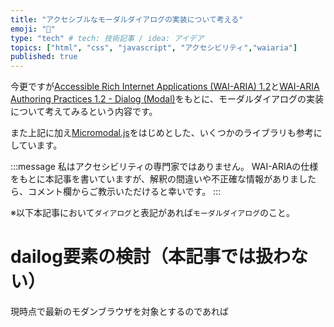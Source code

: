 ```yaml
---
title: "アクセシブルなモーダルダイアログの実装について考える"
emoji: "💬"
type: "tech" # tech: 技術記事 / idea: アイデア
topics: ["html", "css", "javascript", "アクセシビリティ","waiaria"]
published: true
---
```


今更ですが[Accessible Rich Internet Applications (WAI-ARIA) 1.2](https://www.w3.org/TR/wai-aria-1.2/)と[WAI-ARIA Authoring Practices 1.2 - Dialog (Modal)](https://www.w3.org/TR/wai-aria-practices-1.2/#dialog_modal)をもとに、モーダルダイアログの実装について考えてみるという内容です。

また上記に加え[Micromodal.js](https://micromodal.vercel.app/)をはじめとした、いくつかのライブラリも参考にしています。

:::message
私はアクセシビリティの専門家ではありません。
WAI-ARIAの仕様をもとに本記事を書いていますが、解釈の間違いや不正確な情報がありましたら、コメント欄からご教示いただけると幸いです。
:::

※以下本記事において`ダイアログ`と表記があれば`モーダルダイアログ`のこと。

# dailog要素の検討（本記事では扱わない）

現時点で最新のモダンブラウザを対象とするのであれば[<dialog>: ダイアログ要素](https://developer.mozilla.org/ja/docs/Web/HTML/Element/dialog)を検討してもいいと思います。

https://caniuse.com/dialog

ただし本記事では、`daiog要素`をサポートしていないブラウザも対象としたいため、`daiog要素`については扱いません（余裕があれば他の機会でまた書きたい）。

# ダイアログの要件について考える

アクセシブルなダイアログの要件について考えてみます。

https://www.w3.org/TR/wai-aria-practices-1.2/#dialog_modal

**WAI-ARIA Authoring Practices 1.2 - 3.9 Dialog(Modal)** の項目を読んでみましょう。
まず次のような記述があります。

:::details Dialog(Modal)
>A dialog is a window overlaid on either the primary window or another dialog window. Windows under a modal dialog are inert. That is, users cannot interact with content outside an active dialog window. Inert content outside an active dialog is typically visually obscured or dimmed so it is difficult to discern, and in some implementations, attempts to interact with the inert content cause the dialog to close.
>
>Like non-modal dialogs, modal dialogs contain their tab sequence. That is, Tab and Shift + Tab do not move focus outside the dialog. However, unlike most non-modal dialogs, modal dialogs do not provide means for moving keyboard focus outside the dialog window without closing the dialog.
:::

まとめると以下のようになるかと思います。

- ダイアログを開いている間、アクティブなダイアログウィンドウの外側（不活性なコンテンツ）は、視認性を低くする。
- ダイアログを開いている間、ユーザーは不活性なコンテンツを操作できない。一部の実装では不活性なコンテンツを操作しようとするとモーダルを閉じる
- ダイアログを開いている間、不活性なコンテンツにフォーカスを移動させない。`Tab`もしくは`Shift + Tab`でフォーカスをダイアログの外側に移動させない。

続いて **Keyboard Interaction** の項目には次のような記述があります。

:::details Keyboard Interaction
>In the following description, the term tabbable element refers to any element with a tabindex value of zero or greater. Note that values greater than 0 are strongly discouraged.
>
>- When a dialog opens, focus moves to an element inside the dialog. See notes below regarding initial focus placement.
>- Tab:
>   - Moves focus to the next tabbable element inside the dialog.
>   - If focus is on the last tabbable element inside the dialog, moves focus to the first tabbable element inside the dialog.
>- Shift + Tab:
>- Moves focus to the previous tabbable element inside the dialog.
>   - If focus is on the first tabbable element inside the dialog, moves focus to the last tabbable element inside the dialog.
>- Escape: Closes the dialog.

> Note
> 1. When a dialog opens, focus moves to an element contained in the dialog. Generally, focus is initially set on the first focusable element. However, the most appropriate focus placement will depend on the nature and size of the content. Examples include:
>   - If the dialog content includes semantic structures, such as lists, tables, or multiple paragraphs, that need to be perceived in order to easily understand the content, i.e., if the content would be difficult to understand when announced as a single unbroken string, then it is advisable to add tabindex="-1" to a static element at the start of the content and initially focus that element. This makes it easier for assistive technology users to read the content by navigating the semantic structures. Additionally, it is advisable to omit applying aria-describedby to the dialog container in this scenario.
>   - If content is large enough that focusing the first interactive element could cause the beginning of content to scroll out of view, it is advisable to add tabindex="-1" to a static element at the top of the dialog, such as the dialog title or first paragraph, and initially focus that element.
>   - If a dialog contains the final step in a process that is not easily reversible, such as deleting data or completing a financial transaction, it may be advisable to set focus on the least destructive action, especially if undoing the action is difficult or impossible. The Alert Dialog Pattern is often employed in such circumstances.
>   - If a dialog is limited to interactions that either provide additional information or continue processing, it may be advisable to set focus to the element that is likely to be most frequently used, such as an OK or Continue button.
> 2. When a dialog closes, focus returns to the element that invoked the dialog unless either:
>   - The invoking element no longer exists. Then, focus is set on another element that provides logical work flow.
>   - The work flow design includes the following conditions that can occasionally make focusing a different element a more logical choice:
>     1. It is very unlikely users need to immediately re-invoke the dialog.
>     2. The task completed in the dialog is directly related to a subsequent step in the work flow.
>
>     For example, a grid has an associated toolbar with a button for adding rows. the Add Rows button opens a dialog that prompts for the number of rows. After the dialog closes, focus is placed in the first cell of the first new row.
> 3. It is strongly recommended that the tab sequence of all dialogs include a visible element with role button that closes the dialog, such as a close icon or cancel button.
:::

まとめると以下のようになるかと思います。

- ダイアログを開いた時に、フォーカスがダイアログの中の要素に移る。初期フォーカス位置については割愛するが、通常は（特定の条件がなければ）最初の`tabbableな要素`。
- `Tab`でフォーカスが次の`tabbableな要素`に移る。フォーカスがダイアログ内で最後の`tabbableな要素`の場合は、最初の`tabbableな要素`に移る。
- `Shift + Tab`でフォーカスが前の`tabbableな要素`に移る。フォーカスがダイアログ内で最初の`tabbableな要素`の場合は、最後の`tabbableな要素`に移る。
- `Escape`でダイアログを閉じる。
- ダイアログを閉じた時に、通常は（特定の条件がなければ）ダイアログを呼び出した要素にフォーカスを戻す。
- ダイアログの中に、ダイアログを閉じるための`buttonの役割`を持った要素を含めることが推奨される。

※`tabbableな要素`とは`tabindex`が0以上に該当する要素。

最後に **WAI-ARIA Roles, States, and Properties** の項目には次のような記述があります。

:::details WAI-ARIA Roles, States, and Properties
> - The element that serves as the dialog container has a role of dialog.
> - All elements required to operate the dialog are descendants of the element that has role dialog.
> - The dialog container element has aria-modal set to true.
> - The dialog has either:
>   - A value set for the aria-labelledby property that refers to a visible dialog title.
>   - A label specified by aria-label.
> - Optionally, the aria-describedby property is set on the element with the dialog role to indicate which element or elements in the dialog > contain content that describes the primary purpose or message of the dialog. Specifying descriptive elements enables screen readers to announce the description along with the dialog title and initially focused element when the dialog opens, which is typically helpful only when the descriptive content is simple and can easily be understood without structural information. It is advisable to omit specifying aria-describedby if the dialog content includes semantic structures, such as lists, tables, or multiple paragraphs, that need to be perceived in order to easily understand the content, i.e., if the content would be difficult to understand when announced as a single unbroken string.

> NOTE
> - Because marking a dialog modal by setting aria-modal to true can prevent users of some assistive technologies from perceiving content outside the dialog, users of those technologies will experience severe negative ramifications if a dialog is marked modal but does not behave as a modal for other users. So, mark a dialog modal only when both:
>   1. Application code prevents all users from interacting in any way with content outside of it.
>   2. Visual styling obscures the content outside of it.
> - The aria-modal property introduced by ARIA 1.1 replaces aria-hidden for informing assistive technologies that content outside a dialog is inert. However, in legacy dialog implementations where aria-hidden is used to make content outside a dialog inert for assistive technology users, it is important that:
>   1. aria-hidden is set to true on each element containing a portion of the inert layer.
>   2. The dialog element is not a descendant of any element that has aria-hidden set to true.
:::

こちらもまとめると以下のようになるかと思います。

- ダイログ要素には`role="dialog"`と`aria-modal="true"`を付与する。
- ダイログに表示されたタイトルがある時は、それを参照する`aria-labelledby`を使用する。表示されたタイトルがない時は、`aria-label`を使用する。
- ダイアログの主な目的やメッセージを説明する要素がある時は、`aria-describeby`で参照する（ない時は使用する必要はない）。
- `aria-modal`は`aria-hidden`に代替する要素である。これはすなわち、`aria-modal`を使用することで、ダイアログを開いている間、不活性なコンテンツに`aria-hidden`をつける必要がないことを意味する（だたし、調べた限りだと`aria-modal`をサポートしていないブラウザもあるようなので、この記事では`aria-modal`と`aria-hidden`を併用して実装する）。

## 要件まとめ

ここまでの内容を振り返りながら、本記事では以下の要件のダイアログを実装しようと思います。

- ダイアログを開いた時に、フォーカスがダイアログの中の最初の`tabbableな要素`に移る。
- ダイアログを開いている間、フォーカストラップ（ここまでに出てきたフォーカスの挙動諸々）を実装する。
- ダイアログを開いている間、不活性なコンテンツの視認性を低くし、ユーザーが操作できないようにする。
- ダイアログの中に、ダイアログを閉じるための`button`を含める。
- モーダルの背景をクリックでダイアログを閉じる。
- `Escape`でダイアログを閉じる。
- ダイアログを閉じた時に、ダイアログを呼び出した要素にフォーカスを戻す。
- `role`、`aria-modal`、`aria-labelledby`、`aria-describeby`、`aria-hidden`などのWAI-ARIA属性を実装する

# 実装

## ベースコーディング

まずはベースとして以下のようにコーディングしていきます。

@[codepen](https://codepen.io/yend24/pen/MWQyyrm)

上記はいたってシンプルなモーダルダイアログになります。

`*[data-open-trigger="dialog"]`をクリックすると、`.dialog`から`.__hidden`が外れて、ダイアログが表示されます。
`*[data-close-trigger="dialog"]`をクリックした時はその反対で、`.dialog`に`.__hidden`を付与することでダイアログが非表示になります。

上記をコーディングのはじめとして、アクセシブルなダイアログの実装に必要なものを加えていきます。

:::details 現状の対応項目
- [ ] ダイアログを開いた時に、フォーカスがダイアログの中の最初の`tabbableな要素`に移る。
- [ ] ダイアログを開いている間、フォーカストラップ（ここまでに出てきたフォーカスの挙動諸々）を実装する。
- [ ] ダイアログを開いている間、不活性なコンテンツの視認性を低くし、ユーザーが操作できないようにする。
- [x] ~~ダイアログの中に、ダイアログを閉じるための`button`を含める。~~
- [x] ~~モーダルの背景をクリックでダイアログを閉じる。~~
- [ ] `Escape`でダイアログを閉じる。
- [ ] ダイアログを閉じた時に、ダイアログを呼び出した要素にフォーカスを戻す。
- [ ] `role`、`aria-modal`、`aria-labelledby`、`aria-describeby`、`aria-hidden`などのWAI-ARIA属性を実装する
:::

## フォーカス制御

やることが多くて少し大変ですが、頑張って実装していきます。
フォーカス制御については、いろいろありますが大きく分けてやることは三つです。

- ダイアログを開いた時、フォーカスをダイアログに当てる
- ダイアログを開いている間、フォーカスの制御（フォーカストラップ）をする
- ダイアログを閉じた時、フォーカスを元の位置に戻す

### ダイアログ開閉時のフォーカスの挙動を制御する

まずは開閉時のフォーカス制御について実装します。

- ダイアログが開いた時に、ダイアログ内の最初の`tabbableな要素`にフォーカスを移す。
- ダイアログが閉じた時に、ダイアログを呼び出した要素にフォーカスを戻す。

CSSで`transition`の対象とするプロパティについては気をつける必要があります。
`visibility: hidden`の要素には`element.focus()`でフォーカスをあてることができません。
故にダイログを開く時は`transition`の対象を`opacity`のみにしています。

```css:css
.dialog {
  opacity: 1;
  visibility: visible;
  /* opacityのみ */
  transition: opacity 0.2s ease-out;
}
.dialog.__hidden {
  opacity: 0;
  visibility: hidden;
  /* opacityとvisibility */
  transition: all 0.2s ease-out;
}
```

`tabbableな要素`は`Micromodal.js`のソースコードから拝借させていただきました。

```js:javascript
// tabbableな要素は Micromodal.js を参考に実装
// https://github.com/ghosh/Micromodal/blob/master/lib/src/index.js
const FOCUSABLE_ELEMENTS = [
  "a[href]",
  "area[href]",
  'input:not([disabled]):not([type="hidden"]):not([aria-hidden])',
  "select:not([disabled]):not([aria-hidden])",
  "textarea:not([disabled]):not([aria-hidden])",
  "button:not([disabled]):not([aria-hidden])",
  "iframe",
  "object",
  "embed",
  "[contenteditable]",
  '[tabindex]:not([tabindex^="-"])',
];
// ダイアログの中でtabbableな要素を取得
const focusableElements = [
  ...dialog.querySelectorAll(FOCUSABLE_ELEMENTS.join(","))
];
// ダイアログを開く時に、直前にフォーカスが当たっていた要素を格納する
let beforeFocusedElement = null;

// ダイアログを開く
const handleDialogOpen = () => {
  if (!dialog.classList.contains("__hidden")) return;

  dialog.classList.remove("__hidden");
  // ダイアログを開く直前のフォーカスの取得
  beforeFocusedElement = document.activeElement;
  // ダイアログ内の最初のtabbableな要素にフォーカスをあてる
  focusableElements[0].focus();
};

// ダイアログを閉じる
const handleDialogClose = () => {
  if (dialog.classList.contains("__hidden")) return;

  dialog.classList.add("__hidden");
  // ダイアログを開く時に、直前にフォーカスが当たっていた要素にフォーカスを戻す
  beforeFocusedElement.focus();
  beforeFocusedElement = null;
};
```

全体のコードは以下になります。

@[codepen](https://codepen.io/yend24/pen/JjpXzmg)

### フォーカストラップの実装

次にモーダルが開いている間のフォーカストラップの実装を行います。

https://web.dev/using-tabindex/

上記の記事を参考に、フォーカスをダイアログから出さないようにしています。

- `Tab`を押下時に、ダイアログ内で最後の`tabbableな要素`にフォーカスがある場合は、最初の`tabbableな要素`にフォーカスを移す。
- `Shift + Tab`を押下時に、ダイアログ内で最初の`tabbableな要素`にフォーカスがある場合は、最後の`tabbableな要素`にフォーカスを移す。

```js:javascript
const handleKeydownDiaogContainer = (e) => {
  const firstFocusableElement = focusableElements[0];
  const lastFocusableElement = focusableElements[focusableElements.length - 1];

  if (e.code === "Tab") {
    if (e.shiftKey) {
      // Shift + Tab
      if (document.activeElement === firstFocusableElement) {
        e.preventDefault();
        // ダイアログ内で最初のtabableの要素の時、最後のtabableの要素にフォーカスを移す
        lastFocusableElement.focus();
      }
    } else {
      // Tab
      if (document.activeElement === lastFocusableElement) {
        e.preventDefault();
        // ダイアログ内で最後のtabableの要素の時、最初のtabableの要素にフォーカスを移す
        firstFocusableElement.focus();
      }
    }
  }
};

dialog.addEventListener("keydown", handleKeydownDiaogContainer);
```

全体のコードは以下になります。
※以下のコードではフォーカストラップの挙動をわかりやすくするため、「ダイアログを閉じる」ボタンを3つ用意しています。

@[codepen](https://codepen.io/yend24/pen/jOZqoWO)

:::details 現状の対応項目
- [x] ~~ダイアログを開いた時に、フォーカスがダイアログの中の最初の`tabbableな要素`に移る。~~
- [x] ~~ダイアログを開いている間、フォーカストラップ（ここまでに出てきたフォーカスの挙動諸々）を実装する。~~
- [ ] ダイアログを開いている間、不活性なコンテンツの視認性を低くし、ユーザーが操作できないようにする。
- [x] ~~ダイアログの中に、ダイアログを閉じるための`button`を含める。~~
- [x] ~~モーダルの背景をクリックでダイアログを閉じる。~~
- [ ] `Escape`でダイアログを閉じる。
- [x] ~~ダイアログを閉じた時に、ダイアログを呼び出した要素にフォーカスを戻す。~~
- [ ] `role`、`aria-modal`、`aria-labelledby`、`aria-describeby`、`aria-hidden`などのWAI-ARIA属性を実装する
:::

## 不活性なコンテンツをユーザーが操作できないようにする

ここでやることは主に2つです。

- ダイアログを開いている間、スクロールを止める
- 不活性なコンテンツを選択できないようにする

選択の無効化にはCSSの`user-select:none`を使います。

```css:css
/* スクロール制御のスタイル */
/* --scroll-yはJSで値をセットする */
:root {
  --scroll-y: 0;
}
/* ... */
.fixed {
  position: fixed;
  top: var(--scroll-y);
  left: 0;
  width: 100%;
  height: 100%;
  overflow: hidden;
}
/* 選択を無効化 */
.user-select-none {
  -webkit-user-select: none;
  user-select: none;
}
```

```js:javascript
const handleDialogOpen = () => {
  //...
  // スクロールと選択操作の処理を追加
  bgScrollBehavior("fix");
  noSelectContents(true);
};
const handleDialogClose = () => {
  //...
  // スクロールと選択操作の処理を追加
  bgScrollBehavior("scroll");
  noSelectContents(false);
};

const bgScrollBehavior = (state) => {
  const isFixed = state === "fix";

  if (isFixed) {
    // スクロールを止める処理
    // .fixedのスタイルを用意
    const scrollY = document.documentElement.scrollTop;
    document.body.classList.add("fixed");
    document.documentElement.style.setProperty(
      "--scroll-y",
      `${scrollY * -1}px`
    );
  } else {
    // スクロール停止を解除する処理
    const scrollY = parseInt(
      document.documentElement.style.getPropertyValue("--scroll-y") || "0"
    );
    document.body.classList.remove("fixed");
    window.scrollTo(0, scrollY * -1);
  }
};

const noSelectContents = (bool) => {
  // .user-select-noneのスタイルを用意
  if (bool) {
    main.classList.add("user-select-none");
  } else {
    main.classList.remove("user-select-none");
  }
};
```

全体のコードはこちらです。
※スクロールの挙動を確認しやすいように、コンテンツの高さを`min-height: 200vh`としています。

@[codepen](https://codepen.io/yend24/pen/dydXyQP)

:::details 現状の対応項目
- [x] ~~ダイアログを開いた時に、フォーカスがダイアログの中の最初の`tabbableな要素`に移る。~~
- [x] ~~ダイアログを開いている間、フォーカストラップ（ここまでに出てきたフォーカスの挙動諸々）を実装する。~~
- [x] ~~ダイアログを開いている間、不活性なコンテンツの視認性を低くし、ユーザーが操作できないようにする。~~
- [x] ~~ダイアログの中に、ダイアログを閉じるための`button`を含める。~~
- [x] ~~モーダルの背景をクリックでダイアログを閉じる。~~
- [ ] `Escape`でダイアログを閉じる。
- [x] ~~ダイアログを閉じた時に、ダイアログを呼び出した要素にフォーカスを戻す。~~
- [ ] `role`、`aria-modal`、`aria-labelledby`、`aria-describeby`、`aria-hidden`などのWAI-ARIA属性を実装する
:::

## Escapeでダイアログを閉じる

ここはタイトルの通りですね。実装自体はシンプルなので、特に解説も必要ないと思います。

```js:javascript
const handleKeydownDiaogContainer = (e) => {
  //...
  // Escapeの押下でダイアログを閉じる
  if (e.code === "Escape") {
    handleDialogClose();
  }
};
```

@[codepen](https://codepen.io/yend24/pen/dydXWoZ)

:::details 現状の対応項目
- [x] ~~ダイアログを開いた時に、フォーカスがダイアログの中の最初の`tabbableな要素`に移る。~~
- [x] ~~ダイアログを開いている間、フォーカストラップ（ここまでに出てきたフォーカスの挙動諸々）を実装する。~~
- [x] ~~ダイアログを開いている間、不活性なコンテンツの視認性を低くし、ユーザーが操作できないようにする。~~
- [x] ~~ダイアログの中に、ダイアログを閉じるための`button`を含める。~~
- [x] ~~モーダルの背景をクリックでダイアログを閉じる。~~
- [x] ~~`Escape`でダイアログを閉じる。~~
- [x] ~~ダイアログを閉じた時に、ダイアログを呼び出した要素にフォーカスを戻す。~~
- [ ] `role`、`aria-modal`、`aria-labelledby`、`aria-describeby`、`aria-hidden`などのWAI-ARIA属性を実装する
:::

## WAI-ARIA属性を実装する

**WAI-ARIA**の属性を付与していきます。
アクセシビリティの実装において、多くの方にとって最も馴染みがない分野がここになると思います。

- ダイログ要素には`role="dialog"`と`aria-modal="true"`を付与する。
- ダイログのタイトルに対して`aria-labelledby`で参照する。
- ダイアログの説明要素に対して`aria-describeby`で参照する。
- ダイアログを開いている間、不活性なコンテンツのルート要素に`aria-hidden`を付与する。

```html:html
<!-- /... -->
<div id="dialog" class="dialog __hidden">
  <div class="dialog__bglayer" dialog-close-trigger="dialog"></div>
  <!-- WAI-ARIA属性の付与 -->
  <div role="dialog" aria-modal="true" aria-labelledby="dialog-title" aria-describeby="dialog-desc" class="dialog__container">
    <h2 id="dialog-title" class="dialog__title">ダイアログです</h2>
    <p id="dialog-desc" class="dialog__desc">
      これはダイアログのサンプルです。
    </p>
    <div class="dialog__action">
      <button class="dialog-close-trigger" dialog-close-trigger="dialog">
        ダイアログを閉じる
      </button>
    </div>
  </div>
</div>
```

```js:javascript
const main = document.getElementById("main");
const handleDialogOpen = () => {
  //...
  // 非活性なコンテンツのルート要素にaria-hidden属性を与する
  // モーダルを開く時はaria-hiddenをtrueに
  main.setAttribute("aria-hidden", "true");
};
const handleDialogClose = () => {
  //...
  // モーダルを閉じる時はaria-hiddenをfalseに
  main.setAttribute("aria-hidden", "false");
};
```

@[codepen](https://codepen.io/yend24/pen/OJQXJKg)

:::details 現状の対応項目
- [x] ~~ダイアログを開いた時に、フォーカスがダイアログの中の最初の`tabbableな要素`に移る。~~
- [x] ~~ダイアログを開いている間、フォーカストラップ（ここまでに出てきたフォーカスの挙動諸々）を実装する。~~
- [x] ~~ダイアログを開いている間、不活性なコンテンツの視認性を低くし、ユーザーが操作できないようにする。~~
- [x] ~~ダイアログの中に、ダイアログを閉じるための`button`を含める。~~
- [x] ~~モーダルの背景をクリックでダイアログを閉じる。~~
- [x] ~~`Escape`でダイアログを閉じる。~~
- [x] ~~ダイアログを閉じた時に、ダイアログを呼び出した要素にフォーカスを戻す。~~
- [x] ~~`role`、`aria-modal`、`aria-labelledby`、`aria-describeby`、`aria-hidden`などのWAI-ARIA属性を実装する~~
:::

以上で実装完了です！ここまでお疲れ様でした！

## おまけ:コードをまとめる

おまけです。コードの解説はしませんがコードをまとていめます（読み飛ばしても、全然問題ないです）。
この辺りはリファクタに関しては、各々のお好みでいいと思います。

下記の実装例では以下のような感じで使えるようにまとめています。
もし興味がありましたら、参考程度にコードを読んでいただけると幸いです。

```js:javascript
const dialog = dialogControl();
dialog.init({
  dialogId: "dialog",
  openTrigger: `*[data-open-trigger="dialog"]`,
  closeTrigger: `*[data-close-trigger="dialog"]`,
  mainContents: ".main",
});
```

@[codepen](https://codepen.io/yend24/pen/mdXERNr)

# おわりに

今更ではありますが、改めてアクセシブルなダイアログの実装を考えるという話でした。
正直なところ、**WAI-ARIA** の仕様や **WAI-ARIA Authoring Practices** を読むのは、それなりの根気が必要な上、敷居が高く感じます。
とはいえ、アクセシビリティは考慮しなくてはいいものでは決してないので、どこかで腰を据えて勉強することが必要ですね。

# 参考にさせていただいた仕様や記事、実装など

https://www.w3.org/TR/wai-aria-1.2/
https://www.w3.org/TR/wai-aria-practices-1.2/
https://www.w3.org/TR/wai-aria-practices-1.2/examples/dialog-modal/dialog.html
https://web.dev/using-tabindex/
https://micromodal.vercel.app/
https://mui.com/material-ui/react-modal/
https://getbootstrap.com/docs/5.1/components/modal/
https://zenn.dev/dqn/articles/36045bb89d5d69
https://accessible-usable.net/2015/07/entry_150706.html